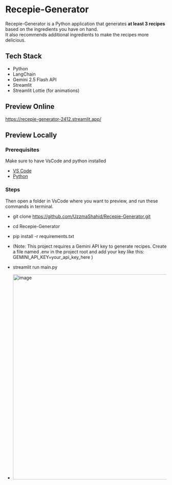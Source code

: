# Recepie-Generator

Recepie-Generator is a Python application that generates **at least 3 recipes** based on the ingredients you have on hand.  
It also recommends additional ingredients to make the recipes more delicious.

## Tech Stack
- Python
- LangChain 
- Gemini 2.5 Flash API  
- Streamlit
- Streamlit Lottie (for animations)
## Preview Online
https://recepie-generator-2412.streamlit.app/

## Preview Locally

### Prerequisites
Make sure to have VsCode and python installed
- [VS Code](https://code.visualstudio.com/)  
- [Python](https://www.python.org/downloads/)
### Steps
Then open a folder in VsCode where you want to preview, and run these commands in terminal.
- git clone https://github.com/UzzmaShahid/Recepie-Generator.git
- cd Recepie-Generator
- pip install -r requirements.txt
- (Note: This project requires a Gemini API key to generate recipes.
  Create a file named .env in the project root and add your key like this: GEMINI_API_KEY=your_api_key_here
)
- streamlit run main.py
  
- <img width="873" height="639" alt="image" src="https://github.com/user-attachments/assets/59f6e850-9d9d-41f7-8746-5229d9cda91b" />


